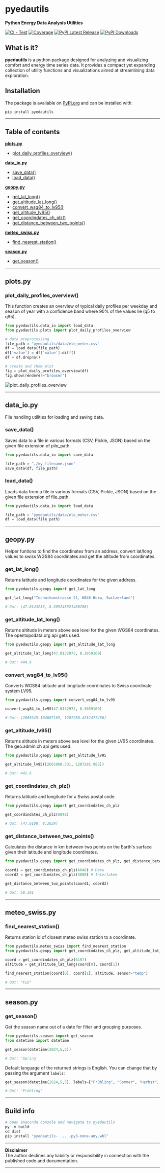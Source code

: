# pyedautils
**Python Energy Data Analysis Utilities**

[![CI - Test](https://github.com/retomarek/pyedautils/actions/workflows/python-unittest.yml/badge.svg)](https://github.com/retomarek/pyedautils/actions/workflows/python-unittests.yml) [![Coverage](https://codecov.io/github/retomarek/pyedautils/coverage.svg?branch=main)](https://codecov.io/gh/retomarek/pyedautils)
[![PyPI Latest Release](https://img.shields.io/pypi/v/pyedautils.svg)](https://pypi.org/project/pyedautils) [![PyPI Downloads](https://img.shields.io/pypi/dd/pyedautils.svg?label=PyPI%20downloads)](https://pypi.org/project/pyedautils/)

## What is it?

**pyedautils** is a python package designed for analyzing and visualizing comfort and energy time series data. It provides a compact yet expanding collection of utility functions and visualizations aimed at streamlining data exploration.

## Installation

The package is available on [PyPi.org](https://pypi.org/) and can be installed with:

``` python
pip install pyedautils
```

---

## Table of contents

**[plots.py](#plots)**
- [plot_daily_profiles_overview()](#plot_daily_profiles_overview)

**[data_io.py](#data_io)**
 - [save_data()](#save_data)
 - [load_data()](#load_data)

**[geopy.py](#geopy)**
 - [get_lat_long()](#get_lat_long)
 - [get_altitude_lat_long()](#get_altitude_lat_long)
 - [convert_wsg84_to_lv95()](#convert_wsg84_to_lv95)
 - [get_altitude_lv95()](#get_altitude_lv95)
 - [get_coordindates_ch_plz()](#get_coordindates_ch_plz)
 - [get_distance_between_two_points()](#get_distance_between_two_points)

**[meteo_swiss.py](#meteo_swiss)**
 - [find_nearest_station()](#find_nearest_station)

**[season.py](#season)**
 - [get_season()](#get_season)

---

<a name="plots"></a>
## plots.py
<a name="plot_daily_profiles_overview"></a>
### plot_daily_profiles_overview()
This function creates an overview of typical daily profiles per weekday and season of year with a confidence band where 90% of the values lie (q5 to q95).

``` python
from pyedautils.data_io import load_data
from pyedautils.plots import plot_daily_profiles_overview

# data preprocessing
file_path = "pyedautils/data/ele_meter.csv"
df = load_data(file_path)
df['value'] = df['value'].diff()
df = df.dropna()

# create and show plot
fig = plot_daily_profiles_overview(df)
fig.show(renderer="browser")
```

![plot_daily_profiles_overview](https://raw.githubusercontent.com/retomarek/pyedautils/main/docs/images/plot_daily_profiles_overview.png)

---

<a name="data_io"></a>
## data_io.py 
File handling utilities for loading and saving data.

<a name="save_data"></a>
### save_data() 
Saves data to a file in various formats (CSV, Pickle, JSON) based on the given file extension of pile_path.

``` python
from pyedautils.data_io import save_data

file_path = "./my_filename.json"
save_data(df, file_path)

```

<a name="load_data"></a>
### load_data() 
Loads data from a file in various formats (CSV, Pickle, JSON) based on the given file extension of file_path.

``` python
from pyedautils.data_io import load_data

file_path = "pyedautils/data/ele_meter.csv"
df = load_data(file_path)

```
---

<a name="geopy"></a>
## geopy.py 
Helper funtions to find the coordinates from an address, convert lat/long values to swiss WGS84 coordinates and get the altitude from coordinates.

<a name="get_lat_long"></a>
### get_lat_long() 
Returns latitude and longitude coordinates for the given address.

``` python
from pyedautils.geopy import get_lat_long

get_lat_long("Technikumstrasse 21, 6048 Horw, Switzerland")

# Out: [47.0143233, 8.305245521466286]
```

<a name="get_altitude_lat_long"></a>
### get_altitude_lat_long() 
Returns altitude in meters above sea level for the given WGS84 coordinates. The opentopodata.org api gets used.

``` python
from pyedautils.geopy import get_altitude_lat_long

get_altitude_lat_long(47.0132975, 8.3059169)

# Out: 444.9
```

<a name="convert_wsg84_to_lv95"></a>
### convert_wsg84_to_lv95() 
Converts WGS84 latitude and longitude coordinates to Swiss coordinate system LV95.
``` python
from pyedautils.geopy import convert_wsg84_to_lv95

convert_wsg84_to_lv95(47.0132975, 8.3059169)

# Out: [2665945.104007165, 1207280.4252477456]
```

<a name="get_altitude_lv95"></a>
### get_altitude_lv95() 
Returns altitude in meters above sea level for the given LV95 coordinates. The geo.admin.ch api gets used.

``` python
from pyedautils.geopy import get_altitude_lv95

get_altitude_lv95([2665960.531, 1207281.985])

# Out: 442.6
```

<a name="get_coordindates_ch_plz"></a>
### get_coordindates_ch_plz() 
Returns latitude and longitude for a Swiss postal code.

``` python
from pyedautils.geopy import get_coordindates_ch_plz

get_coordindates_ch_plz(6048)

# Out: (47.0108, 8.3039)
```

<a name="get_distance_between_two_points"></a>
### get_distance_between_two_points() 
Calculates the distance in km between two points on the Earth's surface given their latitude and longitude coordinates.

``` python
from pyedautils.geopy import get_coordindates_ch_plz, get_distance_between_two_points

coord1 = get_coordindates_ch_plz(6048) # Horw
coord2 = get_coordindates_ch_plz(3800) # Interlaken

get_distance_between_two_points(coord1, coord2)

# Out: 50.301
```
---

<a name="meteo_swiss"></a>
## meteo_swiss.py 

<a name="find_nearest_station"></a>
### find_nearest_station() 

Returns station id of closest meteo swiss station to a coordinate.

``` python
from pyedautils.meteo_swiss import find_nearest_station
from pyedautils.geopy import get_coordindates_ch_plz, get_altitude_lat_long

coord = get_coordindates_ch_plz(6197)
altitude = get_altitude_lat_long(coord[0], coord[1])

find_nearest_station(coord[0], coord[1], altitude, sensor="temp")

# Out: "FLU"
```
---

<a name="season"></a>
## season.py 

<a name="get_season"></a>
### get_season() 

Get the season name out of a date for filter and grouping purposes.

``` python
from pyedautils.season import get_season
from datetime import datetime

get_season(datetime(2024,5,5))

# Out: 'Spring'
```

Default language of the returned strings is English. You can change that by passing the argument `labels`:

``` python
get_season(datetime(2024,5,5), labels=["Frühling", "Sommer", "Herbst", "Winter"])

# Out: 'Frühling'
```
---

## Build info
``` python
# open anaconda console and navigate to pyedautils
py -m build
cd dist
pip install "pyedautils- ... -py3-none-any.whl"
```

---

**Disclaimer**<br> The author declines any liability or responsibility in connection with the published code and documentation.

---
